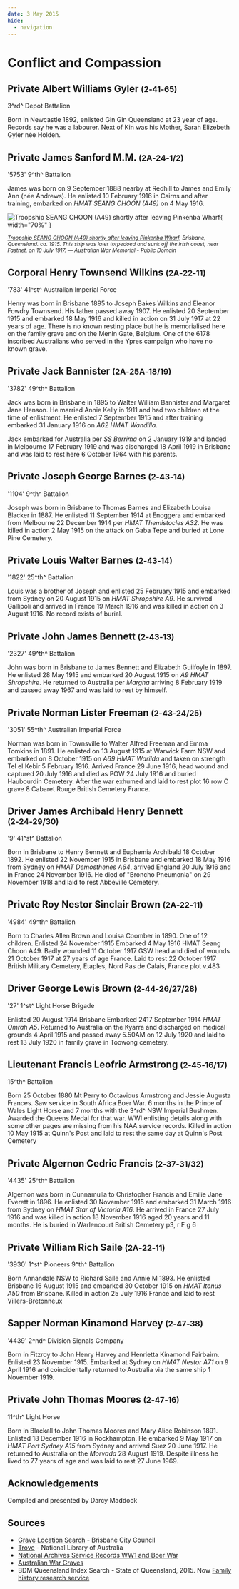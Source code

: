 ```yaml
---
date: 3 May 2015
hide:
  - navigation
---
```


# Conflict and Compassion 

<!--
???+ directions "Directions" 

    Starting point
    Walking directions to first headstone... is the grave of...
    
    ![](../assets/404.png){ width="15%" }
-->

## Private Albert Williams Gyler <small>(2‑41‑65)</small>

3^rd^ Depot Battalion

Born in Newcastle 1892, enlisted Gin Gin Queensland at 23 year of age. Records say he was a labourer. Next of Kin was his Mother, Sarah Elizebeth Gyler née Holden.

<!--
??? directions "Directions" 

    Walking directions to next headstone... is the grave of...
    
    ![](../assets/404.png){ width="15%" }
-->

## Private James Sanford M.M. <small>(2A‑24‑1/2)</small>

'5753' 9^th^ Battalion 

James was born on 9 September 1888 nearby at Redhill to James and Emily Ann (née Andrews). He enlisted 10 February 1916 in Cairns and after training, embarked on *HMAT SEANG CHOON (A49)* on 4 May 1916.

![Troopship SEANG CHOON (A49) shortly after leaving Pinkenba Wharf](../assets/hmat-seang-choon-a49.jpg){ width="70%" }  

*<small>[Troopship SEANG CHOON (A49) shortly after leaving Pinkenba Wharf](https://www.awm.gov.au/collection/H02243), Brisbane, Queensland. ca. 1915. This ship was later torpedoed and sunk off the Irish coast, near Fastnet, on 10 July 1917. — Australian War Memorial - Public Domain</small>*

## Corporal Henry Townsend Wilkins <small>(2A‑22‑11)</small>

'783' 41^st^ Australian Imperial Force 

Henry was born in Brisbane 1895 to Joseph Bakes Wilkins and Eleanor Fowdry Townsend. His father passed away 1907. He enlisted 20 September 1915 and embarked 18 May 1916 and killed in action on 31 July 1917 at 22 years of age. There is no known resting place but he is memorialised here on the family grave and on the Menin Gate, Belgium. One of the 6178 inscribed Australians who served in the Ypres campaign who have no known grave.

## Private Jack Bannister <small>(2A‑25A‑18/19)</small>

'3782' 49^th^ Battalion

Jack was born in Brisbane in 1895 to Walter William Bannister and Margaret Jane Henson. He married Annie Kelly in 1911 and had two children at the time of enlistment. He enlisted 7 September 1915 and after training embarked 31 January 1916 on *A62 HMAT Wandilla*. 

Jack embarked for Australia per *SS Berrima* on 2 January 1919 and landed in Melbourne 17 February 1919 and was discharged 18 April 1919 in Brisbane and was laid to rest here 6 October 1964 with his parents.

## Private Joseph George Barnes <small>(2‑43‑14)</small>

'1104' 9^th^ Battalion 

Joseph was born in Brisbane to Thomas Barnes and Elizabeth Louisa Blacker in 1887. He enlisted 11 September 1914 at Enoggera and embarked from Melbourne 22 December 1914 per *HMAT Themistocles A32*. He was killed in action 2 May 1915 on the attack on Gaba Tepe and buried at Lone Pine Cemetery.

## Private Louis Walter Barnes <small>(2‑43‑14)</small>

'1822' 25^th^ Battalion
 
Louis was a brother of Joseph and enlisted 25 February 1915 and embarked from Sydney on 20 August 1915 on *HMAT Shropshire A9*. He survived Gallipoli and arrived in France 19 March 1916 and was killed in action on 3 August 1916. No record exists of burial.

## Private John James Bennett <small>(2‑43‑13)</small>

'2327' 49^th^ Battalion 

John was born in Brisbane to James Bennett and Elizabeth Guilfoyle in 1897. He enlisted 28 May 1915 and embarked 20 August 1915 on *A9 HMAT Shropshire*. He returned to Australia per *Margha* arriving 8 February 1919 and passed away 1967 and was laid to rest by himself.

## Private Norman Lister Freeman <small>(2‑43‑24/25)</small>

'3051' 55^th^ Australian Imperial Force 

Norman was born in Townsville to Walter Alfred Freeman and Emma Tomkins in 1891. He enlisted on 13 August 1915 at Warwick Farm NSW and embarked on 8 October 1915 on *A69 HMAT Warilda* and taken on strength Tel el Kebir 5 February 1916. Arrived France 29 June 1916, head wound and captured 20 July 1916 and died as POW 24 July 1916 and buried Haubourdin Cemetery. After the war exhumed and laid to rest plot 16 row C grave 8 Cabaret Rouge British Cemetery France.

## Driver James Archibald Henry Bennett <small>(2‑24‑29/30)</small>

'9' 41^st^ Battalion 

Born in Brisbane to Henry Bennett and Euphemia Archibald 18 October 1892. He enlisted 22 November 1915 in Brisbane and embarked 18 May 1916 from Sydney on *HMAT Demosthenes A64*, arrived England 20 July 1916 and in France 24 November 1916. He died of "Broncho Pneumonia" on 29 November 1918 and laid to rest Abbeville Cemetery.

## Private Roy Nestor Sinclair Brown <small>(2A‑22‑11)</small>

'4984' 49^th^ Battalion 

Born to Charles Allen Brown and Louisa Coomber in 1890. One of 12 children. Enlisted 24 November 1915 Embarked 4 May 1916 HMAT Seang Choon A49.
Badly wounded 11 October 1917 GSW head and died of wounds 21 October 1917 at 27 years of age France. Laid to rest 22 October 1917 British Military Cemetery, Etaples, Nord Pas de Calais, France plot v.483

## Driver George Lewis Brown <small>(2‑44‑26/27/28)</small>

'27' 1^st^ Light Horse Brigade 

Enlisted 20 August 1914 Brisbane Embarked 2417 September 1914 *HMAT Omrah A5*. Returned to Australia on the Kyarra and discharged on medical grounds 4 April 1915 and passed away 5.50AM on 12 July 1920 and laid to rest 13 July 1920 in family grave in Toowong cemetery.

## Lieutenant Francis Leofric Armstrong <small>(2‑45‑16/17)</small>

15^th^ Battalion

Born 25 October 1880 Mt Perry to Octavious Armstrong and Jessie Augusta Frances. Saw service in South Africa Boer War. 6 months in the Prince of Wales Light Horse and 7 months with the 3^rd^ NSW Imperial Bushmen. Awarded the Queens Medal for that war. WWI enlisting details along with some other pages are missing from his NAA service records. Killed in action 10 May 1915 at Quinn's Post and laid to rest the same day at Quinn's Post Cemetery

## Private Algernon Cedric Francis <small>(2‑37‑31/32)</small>

'4435' 25^th^ Battalion 

Algernon was born in Cunnamulla to Christopher Francis and Emilie Jane Everett in 1896. He enlisted 30 November 1915 and embarked 31 March 1916 from Sydney on *HMAT Star of Victoria A16*. He arrived in France 27 July 1916 and was killed in action 18 November 1916 aged 20 years and 11 months. He is buried in Warlencourt British Cemetery p3, r F g 6

## Private William Rich Saile <small>(2A‑22‑11)</small>

'3930' 1^st^ Pioneers 9^th^ Battalion 

Born Annandale NSW to Richard Saile and Annie M 1893. He enlisted Brisbane 16 August 1915 and embarked 30 October 1915 on *HMAT Itonus A50* from Brisbane. Killed in action 25 July 1916 France and laid to rest Villers-Bretonneux

## Sapper Norman Kinamond Harvey <small>(2‑47‑38)</small>

'4439' 2^nd^ Division Signals Company 

Born in Fitzroy to John Henry Harvey and Henrietta Kinamond Fairbairn. Enlisted 23 November 1915. Embarked at Sydney on *HMAT Nestor A71* on 9 April 1916 and coincidentally returned to Australia via the same ship 1 November 1919.

## Private John Thomas Moores <small>(2‑47‑16)</small>

11^th^ Light Horse 

Born in Blackall to John Thomas Moores and Mary Alice Robinson 1891. Enlisted 18 December 1916 in Rockhampton. He embarked 9 May 1917 on *HMAT Port Sydney A15* from Sydney and arrived Suez 20 June 1917. He returned to Australia on the *Morvada* 28 August 1919. Despite illness he lived to 77 years of age and was laid to rest 27 June 1969.

## Acknowledgements

Compiled and presented by Darcy Maddock

## Sources

- [Grave Location Search](https://graves.brisbane.qld.gov.au) - Brisbane City Council
- [Trove](https://trove.nla.gov.au) - National Library of Australia
- [National Archives Service Records WW1 and Boer War](https://www.naa.gov.au/explore-collection/defence-and-war-service-records)
- [Australian War Graves](https://www.dva.gov.au/wargraves)
- BDM Queensland Index Search - State of Queensland, 2015. Now [Family history research service](https://www.familyhistory.bdm.qld.gov.au)

<!--
<div class="noprint" markdown="1">

## Brochure

**[Download this walk](../assets/guides/printers.pdf)** - designed to be printed and folded in half to make an A5 brochure.

</div>
-->
